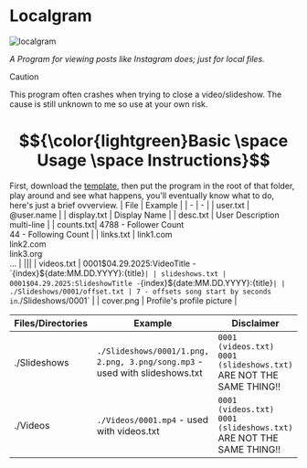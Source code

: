 # Localgram
![localgram](https://github.com/user-attachments/assets/33982019-c02a-453b-b0a5-2fc68ad69c16)
<!-- Issues Badge -->
[issues-shield]: https://img.shields.io/github/issues/FFProjects0/Localgram?style=flat&label=Issues&labelColor=001224&color=1DB954
[issues-url]: https://github.com/FFProjects0/Localgram/issues
<!-- Stars Badge -->
[stars-shield]: https://img.shields.io/github/stars/FFProjects0/Localgram?style=flat&label=Stars&labelColor=001224&color=1DB954
[stars-url]: https://github.com/FFProjects0/Localgram/stargazers
<!-- Downloads Badge -->
[downloads-shield]: https://img.shields.io/github/downloads/FFProjects0/Localgram/total.svg?style=flat&label=Downloads&labelColor=001224&color=1DB954
[downloads-url]: https://github.com/FFProjects0/Localgram/releases/

*A Program for viewing posts like Instagram does; just for local files.*
> [!CAUTION]
> This program often crashes when trying to close a video/slideshow. The cause is still unknown to me so use at your own risk.

# $${\color{lightgreen}Basic \space Usage \space Instructions}$$
First, download the [template](https://github.com/FFProjects0/Localgram/tree/main/Template), then put the program in the root of that folder, play around and see what happens, you'll eventually know what to do, here's just a brief ovverview.
| File | Example |
| - | - |
| user.txt | @user.name |
| display.txt | Display Name |
| desc.txt | User Description<br>multi-line |
| counts.txt| 4788 - Follower Count<br>44 - Following Count |
| links.txt | link1.com<br>link2.com<br>link3.org<br>... |
|||
| videos.txt | 0001$04.29.2025:VideoTitle - `{index}${date:MM.DD.YYYY}:{title}` |
| slideshows.txt | 0001$04.29.2025:SlideshowTitle - `{index}${date:MM.DD.YYYY}:{title}` |
| ./Slideshows/0001/offset.txt | 7 - offsets song start by seconds in `./Slideshows/0001` |
| cover.png | Profile's profile picture |


| Files/Directories | Example | Disclaimer
| - | - | - |
| ./Slideshows | `./Slideshows/0001/1.png, 2.png, 3.png/song.mp3` - used with slideshows.txt | `0001 (videos.txt)` `0001 (slideshows.txt)` ARE NOT THE SAME THING!!
| ./Videos | `./Videos/0001.mp4` - used with videos.txt | `0001 (videos.txt)` `0001 (slideshows.txt)` ARE NOT THE SAME THING!!

